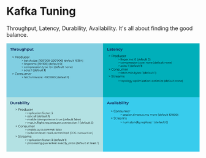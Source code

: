 # Kafka Tuning

Throughput, Latency, Durability, Availability. It's all about finding the good
balance.

 ![kafka tuning](docs/kafka_tuning.png)

 
